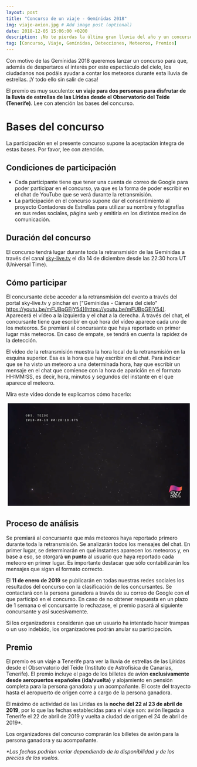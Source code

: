 ```yaml
---
layout: post
title: "Concurso de un viaje - Gemínidas 2018"
img: viaje-avion.jpg # Add image post (optional)
date: 2018-12-05 15:06:00 +0200
description: ¡No te pierdas la última gran lluvia del año y un concurso de lo más cómodo! # Add post description (optional)
tag: [Concurso, Viaje, Gemínidas, Detecciones, Meteoros, Premios]
---
```

Con motivo de las Gemínidas 2018 queremos lanzar un concurso para que, además de despertaros el interés por este espectáculo del cielo, los ciudadanos nos podáis ayudar a contar los meteoros durante esta lluvia de estrellas. ¡Y todo ello sin salir de casa!

El premio es muy suculento: **un viaje para dos personas para disfrutar de la lluvia de estrellas de las Líridas desde el Observatorio del Teide (Tenerife)**. Lee con atención las bases del concurso.

# Bases del concurso

La participación en el presente concurso supone la aceptación íntegra de estas bases. Por favor, lee con atención.

## Condiciones de participación

* Cada participante tiene que tener una cuenta de correo de Google para poder participar en el concurso, ya que es la forma de poder escribir en el chat de YouTube que se verá durante la retransmisión.
* La participación en el concurso supone dar el consentimiento al proyecto Contadores de Estrellas para utilizar su nombre y fotografías en sus redes sociales, página web y emitirla en los distintos medios de comunicación.

## Duración del concurso

El concurso tendrá lugar durante toda la retransmisión de las Gemínidas a través del canal [sky-live.tv](http://sky-live.tv) el día 14 de diciembre desde las 22:30 hora UT (Universal Time).

## Cómo participar

El concursante debe acceder a la retransmisión del evento a través del portal sky-live.tv y pinchar en ["Gemínidas - Cámara del cielo" https://youtu.be/mFUBpGEjY54](https://youtu.be/mFUBpGEjY54). Aparecerá el vídeo a la izquierda y el chat a la derecha. A través del chat, el concursante tiene que escribir en qué hora del vídeo aparece cada uno de los meteoros. Se premiará al concursante que haya reportado en primer lugar más meteoros. En caso de empate, se tendrá en cuenta la rapidez de la detección.

El vídeo de la retransmisión muestra la hora local de la retransmisión en la esquina superior. Esa es la hora que hay escribir en el chat. Para indicar que se ha visto un meteoro a una determinada hora, hay que escribir un mensaje en el chat que comience con la hora de aparición en el formato HH:MM:SS, es decir, hora, minutos y segundos del instante en el que aparece el meteoro.

Mira este vídeo donde te explicamos cómo hacerlo:

[![Imagen del video de YouTube](../assets/img/video-youtube.png)](https://www.youtube.com/watch?v=Xk4LNK09q4s)

## Proceso de análisis

Se premiará al concursante que más meteoros haya reportado primero durante toda la retransmisión. Se analizarán todos los mensajes del chat. En primer lugar, se determinarán en qué instantes aparecen los meteoros y, en base a eso, se otorgará **un punto** al usuario que haya reportado cada meteoro en primer lugar. Es importante destacar que sólo contabilizarán los mensajes que sigan el formato correcto.

El **11 de enero de 2019** se publicarán en todas nuestras redes sociales los resultados del concurso con la clasificación de los concursantes. Se contactará con la persona ganadora a través de su correo de Google con el que participó en el concurso. En caso de no obtener respuesta en un plazo de 1 semana o el concursante lo rechazase, el premio pasará al siguiente concursante y así sucesivamente.

Si los organizadores consideran que un usuario ha intentado hacer trampas o un uso indebido, los organizadores podrán anular su participación.

## Premio

El premio es un viaje a Tenerife para ver la lluvia de estrellas de las Líridas desde el Observatorio del Teide (Instituto de Astrofísica de Canarias, Tenerife). El premio incluye el pago de los billetes de avión **exclusivamente desde aeropuertos españoles (ida/vuelta)** y alojamiento en pensión completa para la persona ganadora y un acompañante. El coste del trayecto hasta el aeropuerto de origen corre a cargo de la persona ganadora.

El máximo de actividad de las Líridas es la **noche del 22 al 23 de abril de 2019**, por lo que las fechas establecidas para el viaje son: avión llegada a Tenerife el 22 de abril de 2019 y vuelta a ciudad de origen el 24 de abril de 2019*.

Los organizadores del concurso comprarán los billetes de avión para la persona ganadora y su acompañante.

_*Las fechas podrían variar dependiendo de la disponibilidad y de los precios de los vuelos._
